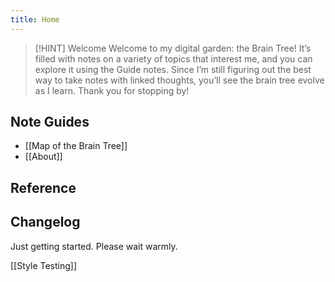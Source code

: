 ```yaml
---
title: Home
---
```


> [!HINT] Welcome
> Welcome to my digital garden: the Brain Tree! It’s filled with notes on a variety of topics that interest me, and you can explore it using the Guide notes. Since I’m still figuring out the best way to take notes with linked thoughts, you’ll see the brain tree evolve as I learn. Thank you for stopping by!

## Note Guides 
- [[Map of the Brain Tree]]
- [[About]]

## Reference



## Changelog
Just getting started. Please wait warmly.



[[Style Testing]]